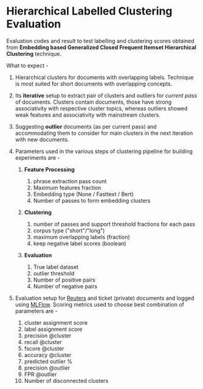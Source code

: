 # Hierarchical Labelled Clustering Evaluation

Evaluation codes and result to test labelling and clustering scores obtained from **Embedding based Generalized Closed Frequent Itemset Hierarchical Clustering** technique.

What to expect -
1. Hierarchical clusters for documents with overlapping labels. Technique is most suited for short documents with overlapping concepts. 

2. Its **iterative** setup to extract pair of clusters and outliers for *current pass* of documents. Clusters contain documents, those have strong associativity with respective cluster topics, whereas outliers showed weak features and associativity with mainstream clusters.

3. Suggesting **outlier** documents (as per current pass) and accommodating them to consider for main clusters in the next iteration with new documents.

4. Parameters used in the various steps of clustering pipeline for building experiments are -
    1. **Feature Processing**
        1. phrase extraction pass count
        2. Maximum features fraction
        3. Embedding type  (None / Fasttext / Bert)
        4. Number of passes to form embedding clusters
        
    2. **Clustering**
        1. number of passes and support threshold fractions for each pass
        2. corpus type  ("short"/"long")
        3. maximum overlapping labels (fraction)
        4. keep negative label scores (boolean)
    
    3. **Evaluation**
        1. True label dataset
        2. outlier threshold
        3. Number of positive pairs
        4. Number of negative pairs
        
5. Evaluation setup for [Reuters](http://www.ai.mit.edu/projects/jmlr/papers/volume5/lewis04a/lyrl2004_rcv1v2_README.htm) and ticket (private) documents and logged using [MLFlow](https://mlflow.org/). Scoring metrics used to choose best combination of parameters are -
    1. cluster assignment score
    2. label assignment score 
    3. precision @cluster
    4. recall @cluster
    5. fscore @cluster
    6. accuracy @cluster
    7. predicted outlier %
    8. precision @outlier
    9. FPR @outlier
    10. Number of disconnected clusters
    
